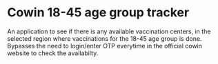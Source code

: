 # Cowin 18-45 age group tracker

An application to see if there is any available vaccination centers, in the selected region where vaccinations for the 18-45 age group is done.
Bypasses the need to login/enter OTP everytime in the official cowin website to check the availabilty.
